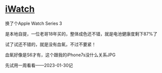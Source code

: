 # [iWatch](https://github.com/noteMay/blog/issues/43)

换了个Apple Watch Series 3

是本地自提，一位老哥18年买的，整体成色还不错，就是电池健康度剩下87%了

试了试还不错的，就是没有血氧，不过不要紧！

血氧好像是S6才有，这个跟我的iPhone7s没什么关系JPG

先试用一周看看——2023-01-30记
